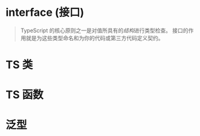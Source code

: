 # interface (接口)
> TypeScript 的核心原则之一是对值所具有的*结构*进行类型检查。
> 接口的作用就是为这些类型命名和为你的代码或第三方代码定义契约。
# TS 类
# TS 函数
# 泛型